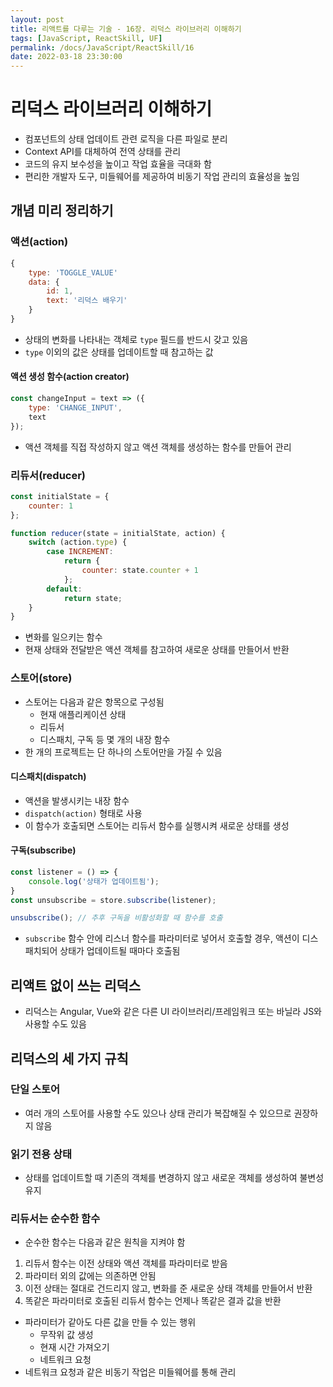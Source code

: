 ```yaml
---
layout: post
title: 리액트를 다루는 기술 - 16장. 리덕스 라이브러리 이해하기
tags: [JavaScript, ReactSkill, UF]
permalink: /docs/JavaScript/ReactSkill/16
date: 2022-03-18 23:30:00
---
```

# 리덕스 라이브러리 이해하기

- 컴포넌트의 상태 업데이트 관련 로직을 다른 파일로 분리
- Context API를 대체하여 전역 상태를 관리
- 코드의 유지 보수성을 높이고 작업 효율을 극대화 함
- 편리한 개발자 도구, 미들웨어를 제공하여 비동기 작업 관리의 효율성을 높임

## 개념 미리 정리하기

### 액션(action)
```javascript
{
    type: 'TOGGLE_VALUE'
    data: {
        id: 1,
        text: '리덕스 배우기'
    }
}
```
- 상태의 변화를 나타내는 객체로 `type` 필드를 반드시 갖고 있음
- `type` 이외의 값은 상태를 업데이트할 때 참고하는 값

#### 액션 생성 함수(action creator)
```javascript
const changeInput = text => ({
    type: 'CHANGE_INPUT',
    text
});
```

- 액션 객체를 직접 작성하지 않고 액션 객체를 생성하는 함수를 만들어 관리

### 리듀서(reducer)

```javascript
const initialState = {
    counter: 1
};

function reducer(state = initialState, action) {
    switch (action.type) {
        case INCREMENT:
            return {
                counter: state.counter + 1
            };
        default:
            return state;
    }
}
```

- 변화를 일으키는 함수
- 현재 상태와 전달받은 액션 객체를 참고하여 새로운 상태를 만들어서 반환

### 스토어(store)

- 스토어는 다음과 같은 항목으로 구성됨
    - 현재 애플리케이션 상태
    - 리듀서
    - 디스패치, 구독 등 몇 개의 내장 함수
- 한 개의 프로젝트는 단 하나의 스토어만을 가질 수 있음

#### 디스패치(dispatch)

- 액션을 발생시키는 내장 함수
- `dispatch(action)` 형태로 사용
- 이 함수가 호출되면 스토어는 리듀서 함수를 실행시켜 새로운 상태를 생성

#### 구독(subscribe)

```javascript
const listener = () => {
    console.log('상태가 업데이트됨');
}
const unsubscribe = store.subscribe(listener);

unsubscribe(); // 추후 구독을 비활성화할 때 함수를 호출
```

- `subscribe` 함수 안에 리스너 함수를 파라미터로 넣어서 호출할 경우, 액션이 디스패치되어 상태가 업데이트될 때마다 호출됨

## 리액트 없이 쓰는 리덕스

- 리덕스는 Angular, Vue와 같은 다른 UI 라이브러리/프레임워크 또는 바닐라 JS와 사용할 수도 있음

## 리덕스의 세 가지 규칙

### 단일 스토어

- 여러 개의 스토어를 사용할 수도 있으나 상태 관리가 복잡해질 수 있으므로 권장하지 않음

### 읽기 전용 상태

- 상태를 업데이트할 때 기존의 객체를 변경하지 않고 새로운 객체를 생성하여 불변성 유지

### 리듀서는 순수한 함수

- 순수한 함수는 다음과 같은 원칙을 지켜야 함
1. 리듀서 함수는 이전 상태와 액션 객체를 파라미터로 받음
2. 파라미터 외의 값에는 의존하면 안됨
3. 이전 상태는 절대로 건드리지 않고, 변화를 준 새로운 상태 객체를 만들어서 반환
4. 똑같은 파라미터로 호출된 리듀서 함수는 언제나 똑같은 결과 값을 반환

- 파라미터가 같아도 다른 값을 만들 수 있는 행위
    - 무작위 값 생성
    - 현재 시간 가져오기
    - 네트워크 요청
- 네트워크 요청과 같은 비동기 작업은 미들웨어를 통해 관리